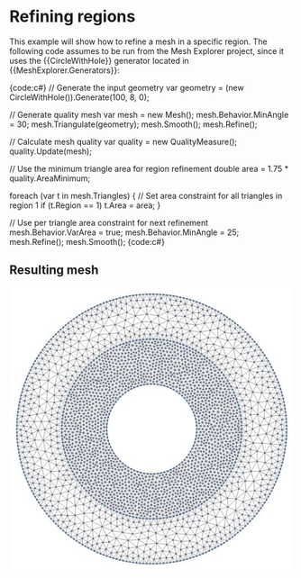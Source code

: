 # Refining regions

This example will show how to refine a mesh in a specific region. The following code assumes to be run from the Mesh Explorer project, since it uses the {{CircleWithHole}} generator located in {{MeshExplorer.Generators}}:

{code:c#}
// Generate the input geometry
var geometry = (new CircleWithHole()).Generate(100, 8, 0);

// Generate quality mesh
var mesh = new Mesh();
mesh.Behavior.MinAngle = 30;
mesh.Triangulate(geometry);
mesh.Smooth();
mesh.Refine();

// Calculate mesh quality
var quality = new QualityMeasure();
quality.Update(mesh);

// Use the minimum triangle area for region refinement
double area = 1.75 * quality.AreaMinimum;

foreach (var t in mesh.Triangles)
{
    // Set area constraint for all triangles in region 1
    if (t.Region == 1) t.Area = area;
}

// Use per triangle area constraint for next refinement
mesh.Behavior.VarArea = true;
mesh.Behavior.MinAngle = 25;
mesh.Refine();
mesh.Smooth();
{code:c#}
## Resulting mesh
![](Regions_region.jpg)